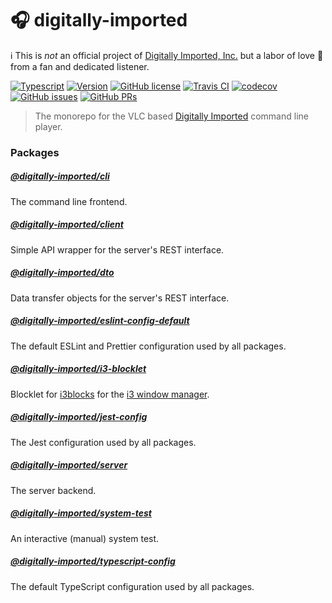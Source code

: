# :headphones: digitally-imported

 :information_source: This is *not* an official project of [Digitally Imported, Inc.](https://www.di.fm/) but a labor of love  :gift_heart: from a fan and dedicated listener.
 
[![Typescript](https://img.shields.io/badge/%3C%2F%3E-TypeScript-blue.svg?style=flat-square)](https://www.typescriptlang.org/)
[![Version](https://img.shields.io/github/package-json/v/pigulla/di?style=flat-square)](https://www.npmjs.com/search?q=%40digitally-imported)
[![GitHub license](https://img.shields.io/github/license/pigulla/di?style=flat-square)](https://github.com/pigulla/di/blob/master/LICENSE)
[![Travis CI](https://img.shields.io/travis/com/pigulla/di/master?style=flat-square)](https://travis-ci.com/pigulla/di)
[![codecov](https://img.shields.io/codecov/c/github/pigulla/di?style=flat-square)](https://codecov.io/gh/pigulla/di/tree/master)
[![GitHub issues](https://img.shields.io/github/issues/pigulla/di?style=flat-square)](https://github.com/pigulla/di/issues)
[![GitHub PRs](https://img.shields.io/github/issues-pr/pigulla/di?style=flat-square)](https://github.com/pigulla/di/pulls)

> The monorepo for the VLC based [Digitally Imported](https://www.di.fm/) command line player.

### Packages

##### [@digitally-imported/cli](packages/cli)
The command line frontend.

##### [@digitally-imported/client](packages/client)
Simple API wrapper for the server's REST interface.

##### [@digitally-imported/dto](packages/dto)
Data transfer objects for the server's REST interface.

##### [@digitally-imported/eslint-config-default](packages/eslint-config-default)
The default ESLint and Prettier configuration used by all packages.

##### [@digitally-imported/i3-blocklet](packages/i3-blocklet)
Blocklet for [i3blocks](https://github.com/vivien/i3blocks) for the [i3 window manager](https://i3wm.org/).

##### [@digitally-imported/jest-config](packages/jest-config)
The Jest configuration used by all packages.

##### [@digitally-imported/server](packages/server)
The server backend.

##### [@digitally-imported/system-test](packages/system-test)
An interactive (manual) system test.

##### [@digitally-imported/typescript-config](packages/typescript-config)
The default TypeScript configuration used by all packages.
